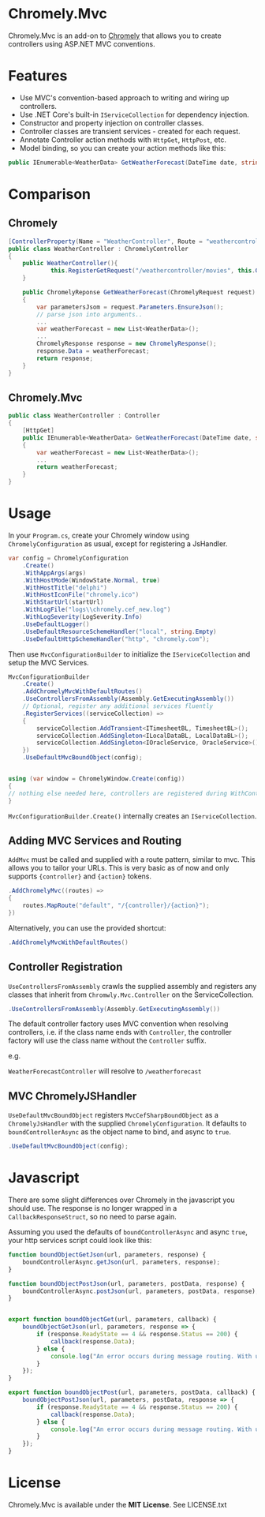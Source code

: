# Chromely.Mvc

Chromely.Mvc is an add-on to [Chromely](https://github.com/chromelyapps/Chromely) that allows you to create controllers using ASP.NET MVC conventions.

# Features
* Use MVC's convention-based approach to writing and wiring up controllers.
* Use .NET Core's built-in `IServiceCollection` for dependency injection.
* Constructor and property injection on controller classes.
* Controller classes are transient services - created for each request.
* Annotate Controller action methods with `HttpGet`, `HttpPost`, etc.
* Model binding, so you can create your action methods like this:

```csharp
public IEnumerable<WeatherData> GetWeatherForecast(DateTime date, string location)
```

# Comparison

## Chromely
```csharp
[ControllerProperty(Name = "WeatherController", Route = "weathercontroller")]
public class WeatherController : ChromelyController
{
	public WeatherController(){
            this.RegisterGetRequest("/weathercontroller/movies", this.GetMovies);
	}

	public ChromelyReponse GetWeatherForecast(ChromelyRequest request)
	{
		var parametersJsom = request.Parameters.EnsureJson();
		// parse json into arguments..
		...			
		var weatherForecast = new List<WeatherData>();
		... 
		ChromelyResponse response = new ChromelyResponse();
		response.Data = weatherForecast; 
		return response;
	}
}
```

## Chromely.Mvc

```csharp
public class WeatherController : Controller
{
	[HttpGet]
	public IEnumerable<WeatherData> GetWeatherForecast(DateTime date, string location)
	{
		var weatherForecast = new List<WeatherData>();
		... 
		return weatherForecast;
	}
}

```


# Usage

In your `Program.cs`, create your Chromely window using `ChromelyConfiguration` as usual, except for registering a JsHandler.

```csharp
var config = ChromelyConfiguration
	.Create()
	.WithAppArgs(args)
	.WithHostMode(WindowState.Normal, true)
	.WithHostTitle("delphi")
	.WithHostIconFile("chromely.ico")
	.WithStartUrl(startUrl)
	.WithLogFile("logs\\chromely.cef_new.log")
	.WithLogSeverity(LogSeverity.Info)
	.UseDefaultLogger()
	.UseDefaultResourceSchemeHandler("local", string.Empty)
	.UseDefaultHttpSchemeHandler("http", "chromely.com");
```

Then use `MvcConfigurationBuilder` to initialize the `IServiceCollection` and setup the MVC Services. 

```csharp
MvcConfigurationBuilder
	.Create()
	.AddChromelyMvcWithDefaultRoutes()
	.UseControllersFromAssembly(Assembly.GetExecutingAssembly())
	// Optional, register any additional services fluently
	.RegisterServices((serviceCollection) =>
	{
		serviceCollection.AddTransient<ITimesheetBL, TimesheetBL>();
		serviceCollection.AddSingleton<ILocalDataBL, LocalDataBL>();
		serviceCollection.AddSingleton<IOracleService, OracleService>();
	})
	.UseDefaultMvcBoundObject(config);


using (var window = ChromelyWindow.Create(config))
{
// nothing else needed here, controllers are registered during WithControllersAssembly
}
```

`MvcConfigurationBuilder.Create()` internally creates an `IServiceCollection`.

## Adding MVC Services and Routing 

`AddMvc` must be called and supplied with a route pattern, similar to mvc. This allows you to tailor your URLs.  This is very basic as of now and only supports `{controller}` and `{action}` tokens. 

```csharp
.AddChromelyMvc((routes) =>
{
	routes.MapRoute("default", "/{controller}/{action}");
})
```

Alternatively, you can use the provided shortcut:

```csharp
.AddChromelyMvcWithDefaultRoutes()
```

## Controller Registration 

`UseControllersFromAssembly` crawls the supplied assembly and registers any classes that inherit from `Chromwly.Mvc.Controller` on the ServiceCollection.

```csharp
.UseControllersFromAssembly(Assembly.GetExecutingAssembly())
```

The default controller factory uses MVC convention when resolving controllers, i.e. if the class name ends with `Controller`, the controller factory will use the class name without the `Controller` suffix.

e.g.

`WeatherForecastController` will resolve to `/weatherforecast`

## MVC ChromelyJSHandler

`UseDefaultMvcBoundObject` registers `MvcCefSharpBoundObject` as a `ChromelyJsHandler` with the supplied `ChromelyConfiguration`. It defaults to `boundControllerAsync` as the object name to bind, and async to `true`.

```csharp
.UseDefaultMvcBoundObject(config);
```

# Javascript

There are some slight differences over Chromely in the javascript you should use. The response is no longer wrapped in a `CallbackResponseStruct`, so no need to parse again.

Assuming you used the defaults of `boundControllerAsync` and async `true`, your http services script could look like this:


```js
function boundObjectGetJson(url, parameters, response) {
    boundControllerAsync.getJson(url, parameters, response);
}

function boundObjectPostJson(url, parameters, postData, response) {
    boundControllerAsync.postJson(url, parameters, postData, response);
}


export function boundObjectGet(url, parameters, callback) {
	boundObjectGetJson(url, parameters, response => {
		if (response.ReadyState == 4 && response.Status == 200) {
			callback(response.Data);
		} else {
			console.log("An error occurs during message routing. With ur:" + url + ". Response received:" + response);
		}
	});
}

export function boundObjectPost(url, parameters, postData, callback) {
	boundObjectPostJson(url, parameters, postData, response => {
		if (response.ReadyState == 4 && response.Status == 200) {
			callback(response.Data);
		} else {
			console.log("An error occurs during message routing. With ur:" + url + ". Response received:" + response);
		}
	});
}
```

# License

Chromely.Mvc is available under the **MIT License**. See LICENSE.txt